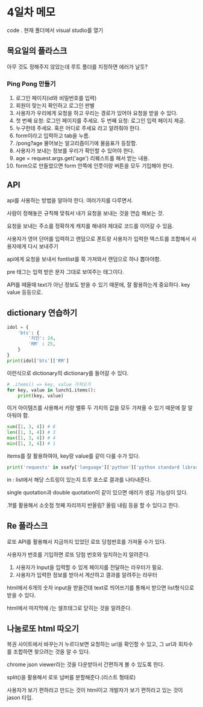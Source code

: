 # 4일차 메모

code . 현재 폴더에서 visual studio를 열기

## 목요일의 플라스크

아무 것도 정해주지 않았는데 루트 폴더를 지정하면 에러가 날듯?

### Ping Pong 만들기

1. 로그인 페이지(id와 비밀번호를 입력)
2. 회원이 맞는지 확인하고 로그인 판별
3. 사용자가 우리에게 요청을 하고 우리는 경로가 있어야 요청을 받을 수 있다.
4. 첫 번째 요청: 로그인 페이지를 주세요. 두 번째 요청: 로그인 입력 페이지 제공.
5. 누구한테 주세요. 혹은 어디로 주세요 라고 알려줘야 한다.
6. form이라고 입력하고 tab을 누름.
7. /pong?age 물어보는 알고리즘이기에 물음표가 등장함.
8. 사용자가 보내는 정보를 우리가 확인할 수 있어야 한다.
9. age = request.args.get('age') 리퀘스트를 해서 받는 내용.
10. form으로 만들었으면 form 안쪽에 인풋이랑 버튼을 모두 기입해야 한다.

## API

api를 사용하는 방법을 알아야 한다. 여러가지를 다루면서.

사람이 정해놓은 규칙해 맞춰서 내가 요청을 보내는 것을 연습 해보는 것.

요청을 보내는 주소를 정확하게 캐치를 해내야 제대로 코드를 이어갈 수 있음.

사용자가 영어 단어를 입력하고 랜덤으로 폰트랑 사용자가 입력한 텍스트를 조합해서 사용자에게 다시 보내주기

api에게 요청을 보내서 fontlist를 쭉 가져와서 랜덤으로 하나 뽑아야함.

pre 태그는 입력 받은 문자 그대로 보여주는 태그이다.

API를 떼올때 text가 아닌 정보도 받을 수 있기 때문에, 잘 활용하는게 중요하다. key value 등등으로.

## dictionary 연습하기

```python
idol = {
    'bts': {
        '지민': 24,
        'RM' : 25,
    }
}
print(idol['bts']['RM']
```

이런식으로 dictionary의 dictionary를 들어갈 수 있다.

```python
# .items() => key, value 가져오기
for key, value in lunch1.items():
    print(key, value)
```

이거 아이템즈를 사용해서 키랑 밸류 두 가지의 값을 모두 가져올 수 있기 때문에 잘 알아둬야 함.

```python
sum([1, 3, 4]) # 8
len([1, 3, 4]) # 3
max([1, 3, 4]) # 4
min([1, 3, 4]) # 1
```

items를 잘 활용하여야, key랑 value를 같이 다룰 수가 있다.

```python
print('requests' in ssafy['language']['python']['python standard library'])
```

in : list에서 해당 스트링이 있는지 트루 포스로 결과를 나타내준다.

single quotation과 double quotation이 같이 있으면 에러가 생길 가능성이 있다.

.1f를 활용해서 소숫점 첫째 자리까지 반올림? 올림 내림 등을 할 수 있다고 한다.

## Re 플라스크

로또 API를 활용해서 지금까지 있었던 로또 당첨번호를 가져올 수가 있다.

사용자가 번호를 기입하면 로또 당첨 번호와 일치하는지 알려준다.

1. 사용자가 Input을 입력할 수 있게 페이지를 전달하는 라우터가 필요.
2. 사용자가 입력한 정보를 받아서 계산하고 결과를 알려주는 라우터

html에서 6개의 숫자 input을 받을건데 text로 띄어쓰기를 통해서 받으면 list형식으로 받을 수 있다.

html에서 마지막에 /는 셀프태그로 닫히는 것을 알려준다.

## 나눔로또 html 따오기

복권 사이트에서 바꾸는거 누르다보면 요청하는 url을 확인할 수 있고, 그 url과 회차수를 조합하면 찾으려는 것을 알 수 있다.

chrome json viewer라는 것을 다운받아서 간편하게 볼 수 있도록 한다.

split()을 활용해서 로또 넘버를 분할해준다.(리스트 형태로)

사용자가 보기 편하라고 만드는 것이 html이고 개발자가 보기 편하라고 있는 것이 jason 타입.
